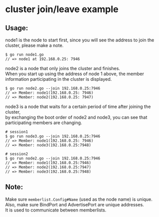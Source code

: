 # cluster join/leave example

## Usage:

node1 is the node to start first, since you will see the address to join the cluster, please make a note.

```
$ go run node1.go
// => node1 at 192.168.0.25: 7946
```

node2 is a node that only joins the cluster and finishes.  
When you start up using the address of node 1 above, the member information participating in the cluster is displayed.

```
$ go run node2.go --join 192.168.0.25:7946
// => Member: node1(192.168.0.25: 7946)
// => Member: node2(192.168.0.25: 7947)
```

node3 is a node that waits for a certain period of time after joining the cluster,  
by exchanging the boot order of node2 and node3, you can see that participating members are changing.

```
# session1
$ go run node3.go --join 192.168.0.25:7946
// => Member: node1(192.168.0.25: 7946)
// => Member: node3(192.168.0.25:7948)

# session2
$ go run node2.go --join 192.168.0.25:7946
// => Member: node1(192.168.0.25:7946)
// => Member: node2(192.168.0.25:7947)
// => Member: node3(192.168.0.25:7948)
```

## Note:

Make sure `memberlist.Config#Name` (used as the node name) is unique.  
Also, make sure BindPort and AdvertisePort are unique addresses.  
It is used to communicate between memberlists.
